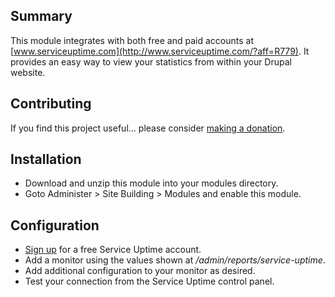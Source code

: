 ## Summary

This module integrates with both free and paid accounts at
[www.serviceuptime.com](http://www.serviceuptime.com/?aff=R779). It provides an easy way to view your statistics from
within your Drupal website.

## Contributing

If you find this project useful... please consider [making a donation](https://www.paypal.com/cgi-bin/webscr?cmd=_s-xclick&hosted_button_id=4E5KZHDQCEUV8&item_name=Gratitude%20for%20aklump%2Fservice_uptime).

## Installation

* Download and unzip this module into your modules directory.
* Goto Administer > Site Building > Modules and enable this module.

## Configuration

* [Sign up](http://www.serviceuptime.com/?aff=R779) for a free Service Uptime account.
* Add a monitor using the values shown at _/admin/reports/service-uptime_.
* Add additional configuration to your monitor as desired.
* Test your connection from the Service Uptime control panel.
